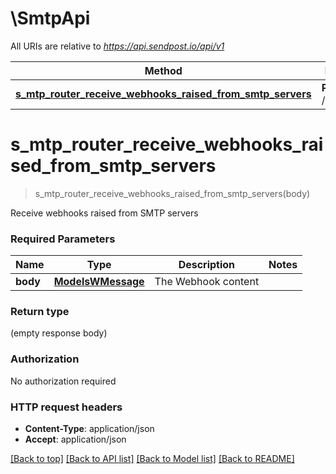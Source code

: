 # \SmtpApi

All URIs are relative to *https://api.sendpost.io/api/v1*

Method | HTTP request | Description
------------- | ------------- | -------------
[**s_mtp_router_receive_webhooks_raised_from_smtp_servers**](SmtpApi.md#s_mtp_router_receive_webhooks_raised_from_smtp_servers) | **Post** /smtp/webhook | 


# **s_mtp_router_receive_webhooks_raised_from_smtp_servers**
> s_mtp_router_receive_webhooks_raised_from_smtp_servers(body)


Receive webhooks raised from SMTP servers

### Required Parameters

Name | Type | Description  | Notes
------------- | ------------- | ------------- | -------------
  **body** | [**ModelsWMessage**](ModelsWMessage.md)| The Webhook content | 

### Return type

 (empty response body)

### Authorization

No authorization required

### HTTP request headers

 - **Content-Type**: application/json
 - **Accept**: application/json

[[Back to top]](#) [[Back to API list]](../README.md#documentation-for-api-endpoints) [[Back to Model list]](../README.md#documentation-for-models) [[Back to README]](../README.md)

